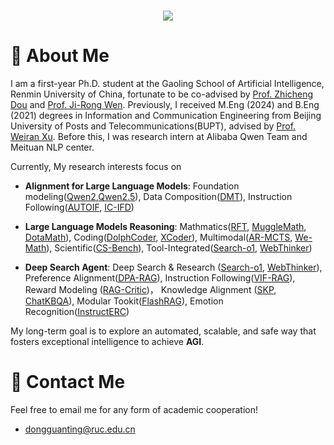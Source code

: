 <!-- dynamic typing effect 动态打字效果 -->
<h1 align="center">
  <a href="https://blog.sunguoqi.com/">
    <img src="https://readme-typing-svg.herokuapp.com/?lines=
      Researching%20step%20by%20step!;祝KABI工作顺利，天天开心!&center=true&size=27" />
  </a>
</h1>

#  🙋 About Me

I am a first-year Ph.D. student at the Gaoling School of Artificial Intelligence, Renmin University of China, fortunate to be co-advised by [Prof. Zhicheng Dou](http://playbigdata.ruc.edu.cn/dou/) and [Prof. Ji-Rong Wen](https://scholar.google.com/citations?user=tbxCHJgAAAAJ&hl=zh-CN&oi=ao). Previously, I received M.Eng (2024) and B.Eng (2021) degrees in Information and Communication Engineering from Beijing University of Posts and Telecommunications(BUPT), advised by [Prof. Weiran Xu](https://pris-nlp.github.io/en/author/weiran-xu/). Before this, I was research intern at Alibaba Qwen Team and Meituan NLP center.

Currently, My research interests focus on

* **Alignment for Large Language Models**: Foundation modeling([Qwen2](https://arxiv.org/pdf/2407.10671),[Qwen2.5](https://arxiv.org/pdf/2412.15115)), Data Composition([DMT](https://arxiv.org/pdf/2310.05492)), Instruction Following([AUTOIF](https://arxiv.org/pdf/2406.13542), [IC-IFD](https://arxiv.org/pdf/2412.11231))

* **Large Language Models Reasoning**: Mathmatics([RFT](https://arxiv.org/pdf/2308.01825), [MuggleMath](https://arxiv.org/abs/2310.05506), [DotaMath](https://arxiv.org/pdf/2407.04078)), Coding([DolphCoder](https://arxiv.org/pdf/2402.09136), [XCoder](https://arxiv.org/pdf/2409.03810)), Multimodal([AR-MCTS](https://arxiv.org/pdf/2412.14835), [We-Math](https://arxiv.org/pdf/2407.01284?)), Scientific([CS-Bench](https://arxiv.org/pdf/2406.08587)), Tool-Integrated([Search-o1](https://arxiv.org/pdf/2501.05366), [WebThinker](https://github.com/RUC-NLPIR/WebThinker))

* **Deep Search Agent**: Deep Search & Research ([Search-o1](https://arxiv.org/pdf/2501.05366), [WebThinker](https://github.com/RUC-NLPIR/WebThinker)), Preference Alignment([DPA-RAG](https://arxiv.org/pdf/2406.18676)), Instruction Following([VIF-RAG](https://arxiv.org/abs/2410.09584)), Reward Modeling ([RAG-Critic](https://github.com/dongguanting/RAG-Critic))， Knowledge Alignment ([SKP](https://arxiv.org/pdf/2308.14436), [ChatKBQA](https://arxiv.org/pdf/2310.08975)), Modular Tookit([FlashRAG](https://arxiv.org/pdf/2405.13576)), Emotion Recognition([InstructERC](https://arxiv.org/pdf/2309.11911))

My long-term goal is to explore an automated, scalable, and safe way that fosters exceptional intelligence to achieve **AGI**.


<!--
#  📎 Homepages

* Personal Page: [https://dongguanting.github.io/](https://dongguanting.github.io/)
* Google Scholar: [https://scholar.google.com/citations?user=amozZDkAAAAJ&hl=en](https://scholar.google.com/citations?user=amozZDkAAAAJ&hl=en)


# 🔥 News

- **2024-12**:🎉🎉 Very honored to be a contributor to the Qwen2.5, a series of LLMs designed to meet diverse needs!

- **2025-01**:🎉🎉 One paper has been accepted by WWW 2025!

- **2024-12**:🎉🎉 One paper has been accepted by AAAI 2025!

- **2024-09**:🎉🎉 Glad to be a Ph.D. student at GSAI, Renmin University of China.

- **2024-09**:🎉🎉 Two papers have been accepted by EMNLP 2024!.

- **2024-07**:🎉🎉 We release our technical report of Qwen2, a large-scale language model developed by Alibaba Group.

- **2024-05**:🎉🎉 Four papers have been accepted by ACL 2024! Looking forward to seeing you in Bangkok!
-->

  
# 🤝 Contact Me

Feel free to email me for any form of academic cooperation!

- dongguanting@ruc.edu.cn

